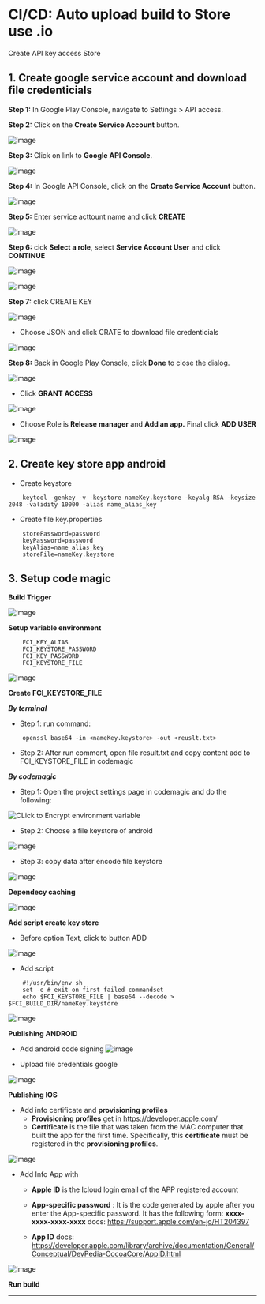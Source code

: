 # CI/CD: Auto upload build to Store use  .io  
Create API key access Store 

## 1. Create google service account and download file credenticials 

 **Step 1:** In Google Play Console, navigate to Settings > API access.

 **Step 2:** Click on the **Create Service Account** button.

![image](https://user-images.githubusercontent.com/19247680/74402238-37e30400-4e56-11ea-9c4e-a3d115fce68d.png)


**Step 3:** Click on link to **Google API Console**.

![image](https://user-images.githubusercontent.com/19247680/74402352-901a0600-4e56-11ea-8a22-c431694c5d4a.png)


**Step 4:** In Google API Console, click on the **Create Service Account** button.

![image](https://user-images.githubusercontent.com/19247680/74402526-159db600-4e57-11ea-89e5-a79b188b7dbe.png)


**Step 5:** Enter service acttount name and click **CREATE**

![image](https://user-images.githubusercontent.com/19247680/74402646-71683f00-4e57-11ea-8a9d-838a6ceb2458.png)


**Step 6:** cick **Select a role**, select **Service Account User** and click **CONTINUE**

![image](https://user-images.githubusercontent.com/19247680/74402678-88a72c80-4e57-11ea-915a-27e5add86f52.png)

![image](https://user-images.githubusercontent.com/19247680/74402698-9bb9fc80-4e57-11ea-9f1d-7b8dbc5474c1.png)


**Step 7:** click CREATE KEY

![image](https://user-images.githubusercontent.com/19247680/74402733-b2f8ea00-4e57-11ea-8eb6-16197acec3dc.png)

- Choose JSON and click CRATE to download file credenticials

![image](https://user-images.githubusercontent.com/19247680/74402759-c86e1400-4e57-11ea-83bb-5669a1f66890.png)


**Step 8:** Back in Google Play Console, click **Done** to close the dialog.

![image](https://user-images.githubusercontent.com/19247680/74402793-dcb21100-4e57-11ea-9679-81f59482126b.png)

- Click **GRANT ACCESS**

![image](https://user-images.githubusercontent.com/19247680/74402888-17b44480-4e58-11ea-8312-2688028771c9.png)

- Choose Role is **Release manager** and **Add an app.** Final click **ADD USER** 

![image](https://user-images.githubusercontent.com/19247680/74402948-46321f80-4e58-11ea-8760-b93d9b86c636.png)

## 2. Create key store app android

- Create keystore

```
    keytool -genkey -v -keystore nameKey.keystore -keyalg RSA -keysize 2048 -validity 10000 -alias name_alias_key
```

- Create file key.properties

```
    storePassword=password
    keyPassword=password
    keyAlias=name_alias_key
    storeFile=nameKey.keystore
```

## 3. Setup code magic 

 **Build Trigger**

![image](https://user-images.githubusercontent.com/19247680/74402992-6366ee00-4e58-11ea-82ca-bd7736fb460a.png)

**Setup variable environment**

```
    FCI_KEY_ALIAS
    FCI_KEYSTORE_PASSWORD
    FCI_KEY_PASSWORD
    FCI_KEYSTORE_FILE
```

![image](https://user-images.githubusercontent.com/19247680/74403015-737ecd80-4e58-11ea-935f-4bf71eb3282d.png)


**Create FCI_KEYSTORE_FILE** 

***By terminal*** 

- Step 1: run  command:

```
    openssl base64 -in <nameKey.keystore> -out <reuslt.txt>
```

- Step 2: After run comment, open file result.txt and copy content add to FCI_KEYSTORE_FILE in codemagic


***By codemagic*** 

- Step 1: Open the project settings page in codemagic and do the following:
        

![CLick to Encrypt environment variable](https://user-images.githubusercontent.com/19247680/74403116-ce182980-4e58-11ea-8959-a632be95dafb.png)

- Step 2: Choose a file keystore of android 
    
![image](https://user-images.githubusercontent.com/19247680/74403167-f011ac00-4e58-11ea-8c7c-dcaf74a372ec.png)

- Step 3: copy data after encode file keystore 
        
![image](https://user-images.githubusercontent.com/19247680/74403189-061f6c80-4e59-11ea-924d-16a3ac7c9df6.png)


 **Dependecy caching** 

![image](https://user-images.githubusercontent.com/19247680/74403219-16cfe280-4e59-11ea-8116-455fb20d81a8.png)


**Add script create key store** 

- Before option Text, click to button ADD

![image](https://user-images.githubusercontent.com/19247680/74403241-2818ef00-4e59-11ea-9717-399c32ba8ebe.png)


- Add script 

```
    #!/usr/bin/env sh
    set -e # exit on first failed commandset
    echo $FCI_KEYSTORE_FILE | base64 --decode > $FCI_BUILD_DIR/nameKey.keystore
```

![image](https://user-images.githubusercontent.com/19247680/74403259-36670b00-4e59-11ea-9ee8-b4cabdb2b25e.png)


 **Publishing ANDROID** 

- Add android code signing
![image](https://user-images.githubusercontent.com/19247680/74403289-4e3e8f00-4e59-11ea-8afc-7183438ebeeb.png)


- Upload file credentials google 

![image](https://user-images.githubusercontent.com/19247680/74403345-7fb75a80-4e59-11ea-8a6b-13bc5ed1ab51.png)


 **Publishing  IOS** 
 

- Add info certificate and **provisioning profiles** 
    - **Provisioning profiles** get in https://developer.apple.com/
    - **Certificate** is the file that was taken from the MAC computer that built the app for the first time. Specifically, this **certificate** must be registered in the **provisioning profiles**.

![image](https://user-images.githubusercontent.com/19247680/74403828-349e4700-4e5b-11ea-92a4-9e9775eba97b.png)

- Add Info App with 
    - **Apple ID** is the Icloud login email of the APP registered account
    - **App-specific password** : It is the code generated by apple after you enter the App-specific password. It has the following form: **xxxx-xxxx-xxxx-xxxx**
    docs: https://support.apple.com/en-jo/HT204397


    - **App ID** 
    docs: https://developer.apple.com/library/archive/documentation/General/Conceptual/DevPedia-CocoaCore/AppID.html
    
![image](https://user-images.githubusercontent.com/19247680/74403862-4c75cb00-4e5b-11ea-9baf-74cf65f9f683.png)

**Run build**

----------

